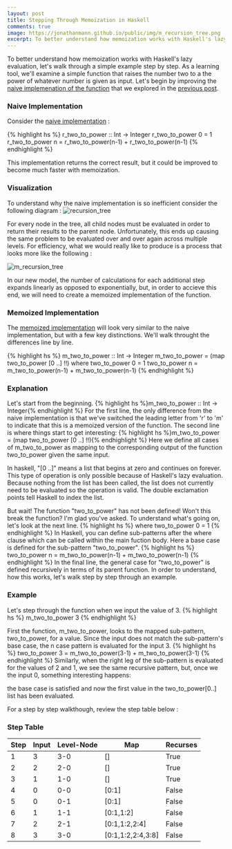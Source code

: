 ```yaml
---
layout: post
title: Stepping Through Memoization in Haskell
comments: true
image: https://jonathanmann.github.io/public/img/m_recursion_tree.png
excerpt: To better understand how memoization works with Haskell's lazy evaluation, let's walk through a simple example step by step. As a learning tool, we'll examine a simple function that raises the number two to a the power of whatever number is given as input.
---
```


To better understand how memoization works with Haskell's lazy evaluation, let's walk through a simple example step by step. As a learning tool, we'll examine a simple function that raises the number two to a the power of whatever number is given as input. Let's begin by improving the [naive implemenation of the function](https://github.com/jonathanmann/blog_examples/blob/master/recursion_in_haskell/r_two_to_power.hs) that we explored in the [previous post](https://jonathanmann.github.io/2015/02/03/recursion-in-haskell/).

### Naive Implementation

Consider the [naive implementation](https://github.com/jonathanmann/blog_examples/blob/master/Haskell/recursion/r_two_to_power.hs) :

{% highlight hs %}
r_two_to_power :: Int -> Integer
r_two_to_power 0 = 1
r_two_to_power n = r_two_to_power(n-1) + r_two_to_power(n-1)
{% endhighlight %}

This implementation returns the correct result, but it could be improved to become much faster with memoization.

### Visualization
To understand why the naive implementation is so inefficient consider the following diagram :
![recursion_tree](https://jonathanmann.github.io/public/img/recursion_tree.png)

For every node in the tree, all child nodes must be evaluated in order to return their results to the parent node. Unfortunately, this ends up causing the same problem to be evaluated over and over again across multiple levels. For efficiency, what we would really like to produce is a process that looks more like the following :

![m_recursion_tree](https://jonathanmann.github.io/public/img/m_recursion_tree.png)

In our new model, the number of calculations for each additional step expands linearly as opposed to exponentially, but, in order to accieve this end, we will need to create a memoized implementation of the function.

### Memoized Implementation

The [memoized implementation](https://github.com/jonathanmann/blog_examples/blob/master/Haskell/memoization/m_two_to_power.hs) will look very similar to the naive implementation, but with a few key distinctions. We'll walk throught the differences line by line.

{% highlight hs %}
m_two_to_power :: Int -> Integer
m_two_to_power = (map two_to_power [0 ..] !!)
    where two_to_power 0 = 1
          two_to_power n = m_two_to_power(n-1) + m_two_to_power(n-1)
{% endhighlight %}


### Explanation

Let's start from the beginning.
{% highlight hs %}m_two_to_power :: Int -> Integer{% endhighlight %}
For the first line, the only difference from the naive implementation is that we've switched the leading letter from 'r' to 'm' to indicate that this is a memoized version of the function.
The second line is where things start to get interesting:
{% highlight hs %}m_two_to_power = (map two_to_power [0 ..] !!){% endhighlight %}
Here we define all cases of m_two_to_power as mapping to the corresponding output of the function two_to_power given the same input. 

In haskell, "[0 ..]" means a list that begins at zero and continues on forever. This type of operation is only possible because of Haskell's lazy evaluation. Because nothing from the list has been called, the list does not currently need to be evaluated so the operation is valid. The double exclamation points tell Haskell to index the list.

But wait! The function "two_to_power" has not been defined! Won't this break the function? I'm glad you've asked. To understand what's going on, let's look at the next line.
{% highlight hs %}
    where two_to_power 0 = 1
{% endhighlight %}
In Haskell, you can define sub-patterns after the where clause which can be called within the main fuction body. Here a base case is defined for the sub-pattern "two_to_power".
{% highlight hs %}
          two_to_power n = m_two_to_power(n-1) + m_two_to_power(n-1)
{% endhighlight %}
In the final line, the general case for "two_to_power" is defined recursively in terms of its parent function. In order to understand, how this works, let's walk step by step through an example.

### Example

Let's step through the function when we input the value of 3. 
{% highlight hs %}
m_two_to_power 3
{% endhighlight %}

First the function, m_two_to_power, looks to the mapped sub-pattern, two_to_power, for a value.
Since the input does not match the sub-pattern's base case, the n case pattern is evaluated for the input 3.
{% highlight hs %}
two_to_power 3 = m_two_to_power(3-1) + m_two_to_power(3-1)
{% endhighlight %}
Similarly, when the right leg of the sub-pattern is evaluated for the values of 2 and 1, we see the same recursive pattern, but, once we the input 0, something interesting happens: 

the base case is satisfied and now the first value in the two_to_power[0..] list has been evaluated.

For a step by step walkthough, review the step table below :

### Step Table

<table>
  <thead>
    <tr>
      <th>Step</th>
	  <th>Input</th>
	  <th>Level-Node</th>
	  <th>Map</th>
      <th>Recurses</th>
    </tr>
  </thead>
  <tbody>
    <tr>
      <td>1</td>
	  <td>3</td>
      <td>3-0</td>
	  <td>[]</td>
	  <td>True</td>
    </tr>
    <tr>
      <td>2</td>
	  <td>2</td>
      <td>2-0</td>
	  <td>[]</td>
	  <td>True</td>
    </tr>
    <tr>
      <td>3</td>
	  <td>1</td>
      <td>1-0</td>
	  <td>[]</td>
	  <td>True</td>
    </tr>
    <tr>
      <td>4</td>
	  <td>0</td>
      <td>0-0</td>
	  <td>[0:1]</td>
	  <td>False</td>
    </tr>
	<tr>
      <td>5</td>
	  <td>0</td>
      <td>0-1</td>
	  <td>[0:1]</td>
	  <td>False</td>
    </tr>
	<tr>
      <td>6</td>
	  <td>1</td>
      <td>1-1</td>
	  <td>[0:1,1:2]</td>
	  <td>False</td>
    </tr>
	<tr>
      <td>7</td>
	  <td>2</td>
      <td>2-1</td>
	  <td>[0:1,1:2,2:4]</td>
	  <td>False</td>
    </tr>
	<tr>
      <td>8</td>
	  <td>3</td>
      <td>3-0</td>
	  <td>[0:1,1:2,2:4,3:8]</td>
	  <td>False</td>
    </tr>
  </tbody>
</table>
